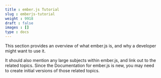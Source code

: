```yaml
---
title : ember.js Tutorial
slug : emberjs-tutorial
weight : 9918
draft : false
images : []
type : docs
---
```


This section provides an overview of what ember.js is, and why a developer might want to use it.

It should also mention any large subjects within ember.js, and link out to the related topics.  Since the Documentation for ember.js is new, you may need to create initial versions of those related topics.

